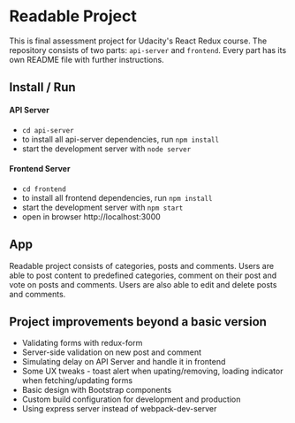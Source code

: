 # Readable Project

This is final assessment project for Udacity's React Redux course. The repository consists of two parts: `api-server` and `frontend`. Every part has its own README file with further instructions.

## Install / Run

#### API Server
* `cd api-server`
* to install all api-server dependencies, run `npm install`
* start the development server with `node server`

#### Frontend Server
* `cd frontend`
* to install all frontend dependencies, run `npm install`
* start the development server with `npm start`
* open in browser http://localhost:3000

## App

Readable project consists of categories, posts and comments. Users are able to post content to predefined categories, comment on their post and vote on posts and comments. Users are also able to edit and delete posts and comments.

## Project improvements beyond a basic version

* Validating forms with redux-form
* Server-side validation on new post and comment
* Simulating delay on API Server and handle it in frontend
* Some UX tweaks - toast alert when upating/removing, loading indicator when fetching/updating forms
* Basic design with Bootstrap components
* Custom build configuration for development and production
* Using express server instead of webpack-dev-server
